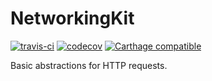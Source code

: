 # NetworkingKit

[![travis-ci](https://travis-ci.org/facile-it/NetworkingKit.svg?branch=master)](https://travis-ci.org/facile-it/NetworkingKit)
[![codecov](https://codecov.io/gh/facile-it/NetworkingKit/branch/master/graph/badge.svg)](https://codecov.io/gh/facile-it/NetworkingKit)
[![Carthage compatible](https://img.shields.io/badge/Carthage-compatible-4BC51D.svg?style=flat)](https://github.com/Carthage/Carthage)

Basic abstractions for HTTP requests.
